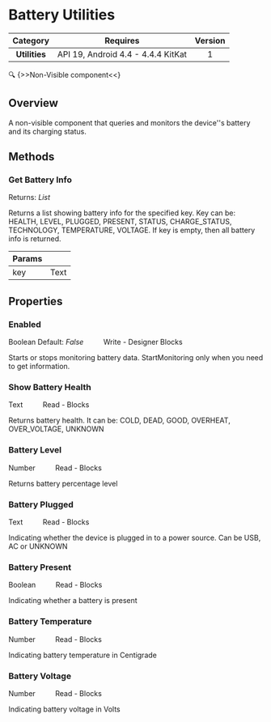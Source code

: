 # Battery Utilities

| Category | Requires | Version |
|:--------:|:-------:|:--------:|
|**Utilities**|<span class="chip chip-any">API 19, Android 4.4 - 4.4.4 KitKat</span>|<span class="chip chip-number">1</span>|

:mag: {>>Non-Visible component<<}

## Overview

A non-visible component that queries and monitors the device''s battery and its charging status.

## Methods

### Get Battery Info

<span class="chip chip-list">Returns: <i>List</i></span>

Returns a list showing battery info for the specified key. Key can be: HEALTH, LEVEL, PLUGGED, PRESENT, STATUS, CHARGE_STATUS, TECHNOLOGY, TEMPERATURE, VOLTAGE. If key is empty, then all battery info is returned.

<div class="block" ai2-block="method" not-rendered="true" value="%7B%22componentName%22:%20%22Battery%20Utilities%22,%20%22name%22:%20%22Get%20Battery%20Info%22,%20%22output%22:%20true,%20%22param%22:%20%5B%22key%22%5D%7D"></div>

| Params | []() |
|--------|------|
|key|<span class="chip chip-text">Text</span>|

## Properties

### Enabled

<span class="chip chip-boolean">Boolean</span><span style="user-select: none;">&nbsp;</span><span class="chip chip-boolean">Default: <i>False</i></span><span style="user-select: none;">&nbsp;&nbsp;&nbsp;&nbsp;&nbsp;&nbsp;&nbsp;&nbsp;&nbsp;&nbsp;</span><span class="chip chip-rw">Write</span><span style="user-select: none;">&nbsp;</span>-<span style="user-select: none;">&nbsp;</span><span class="chip chip-bd">Designer</span><span style="user-select: none;">&nbsp;</span><span class="chip chip-bd">Blocks</span><span style="user-select: none;">&nbsp;</span>

Starts or stops monitoring battery data. StartMonitoring only when you need to get information.

<div class="block" ai2-block="property" not-rendered="true" value="%7B%22componentName%22:%20%22Battery%20Utilities%22,%20%22name%22:%20%22Enabled%22,%20%22getter%22:%20false%7D"></div>

### Show Battery Health

<span class="chip chip-text">Text</span><span style="user-select: none;">&nbsp;&nbsp;&nbsp;&nbsp;&nbsp;&nbsp;&nbsp;&nbsp;&nbsp;&nbsp;</span><span class="chip chip-rw">Read</span><span style="user-select: none;">&nbsp;</span>-<span style="user-select: none;">&nbsp;</span><span class="chip chip-bd">Blocks</span><span style="user-select: none;">&nbsp;</span>

Returns battery health. It can be: COLD, DEAD, GOOD, OVERHEAT, OVER_VOLTAGE, UNKNOWN

<div class="block" ai2-block="property" not-rendered="true" value="%7B%22componentName%22:%20%22Battery%20Utilities%22,%20%22name%22:%20%22Show%20Battery%20Health%22,%20%22getter%22:%20true%7D"></div>

### Battery Level

<span class="chip chip-number">Number</span><span style="user-select: none;">&nbsp;&nbsp;&nbsp;&nbsp;&nbsp;&nbsp;&nbsp;&nbsp;&nbsp;&nbsp;</span><span class="chip chip-rw">Read</span><span style="user-select: none;">&nbsp;</span>-<span style="user-select: none;">&nbsp;</span><span class="chip chip-bd">Blocks</span><span style="user-select: none;">&nbsp;</span>

Returns battery percentage level

<div class="block" ai2-block="property" not-rendered="true" value="%7B%22componentName%22:%20%22Battery%20Utilities%22,%20%22name%22:%20%22Battery%20Level%22,%20%22getter%22:%20true%7D"></div>

### Battery Plugged

<span class="chip chip-text">Text</span><span style="user-select: none;">&nbsp;&nbsp;&nbsp;&nbsp;&nbsp;&nbsp;&nbsp;&nbsp;&nbsp;&nbsp;</span><span class="chip chip-rw">Read</span><span style="user-select: none;">&nbsp;</span>-<span style="user-select: none;">&nbsp;</span><span class="chip chip-bd">Blocks</span><span style="user-select: none;">&nbsp;</span>

Indicating whether the device is plugged in to a power source. Can be USB, AC or UNKNOWN

<div class="block" ai2-block="property" not-rendered="true" value="%7B%22componentName%22:%20%22Battery%20Utilities%22,%20%22name%22:%20%22Battery%20Plugged%22,%20%22getter%22:%20true%7D"></div>

### Battery Present

<span class="chip chip-boolean">Boolean</span><span style="user-select: none;">&nbsp;&nbsp;&nbsp;&nbsp;&nbsp;&nbsp;&nbsp;&nbsp;&nbsp;&nbsp;</span><span class="chip chip-rw">Read</span><span style="user-select: none;">&nbsp;</span>-<span style="user-select: none;">&nbsp;</span><span class="chip chip-bd">Blocks</span><span style="user-select: none;">&nbsp;</span>

Indicating whether a battery is present

<div class="block" ai2-block="property" not-rendered="true" value="%7B%22componentName%22:%20%22Battery%20Utilities%22,%20%22name%22:%20%22Battery%20Present%22,%20%22getter%22:%20true%7D"></div>

### Battery Temperature

<span class="chip chip-number">Number</span><span style="user-select: none;">&nbsp;&nbsp;&nbsp;&nbsp;&nbsp;&nbsp;&nbsp;&nbsp;&nbsp;&nbsp;</span><span class="chip chip-rw">Read</span><span style="user-select: none;">&nbsp;</span>-<span style="user-select: none;">&nbsp;</span><span class="chip chip-bd">Blocks</span><span style="user-select: none;">&nbsp;</span>

Indicating battery temperature in Centigrade

<div class="block" ai2-block="property" not-rendered="true" value="%7B%22componentName%22:%20%22Battery%20Utilities%22,%20%22name%22:%20%22Battery%20Temperature%22,%20%22getter%22:%20true%7D"></div>

### Battery Voltage

<span class="chip chip-number">Number</span><span style="user-select: none;">&nbsp;&nbsp;&nbsp;&nbsp;&nbsp;&nbsp;&nbsp;&nbsp;&nbsp;&nbsp;</span><span class="chip chip-rw">Read</span><span style="user-select: none;">&nbsp;</span>-<span style="user-select: none;">&nbsp;</span><span class="chip chip-bd">Blocks</span><span style="user-select: none;">&nbsp;</span>

Indicating battery voltage in Volts

<div class="block" ai2-block="property" not-rendered="true" value="%7B%22componentName%22:%20%22Battery%20Utilities%22,%20%22name%22:%20%22Battery%20Voltage%22,%20%22getter%22:%20true%7D"></div>
